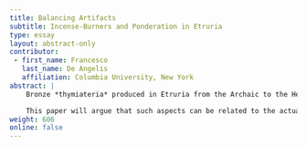 ```yaml
---
title: Balancing Artifacts
subtitle: Incense-Burners and Ponderation in Etruria
type: essay
layout: abstract-only
contributor:
 - first_name: Francesco
   last_name: De Angelis
   affiliation: Columbia University, New York
abstract: |
    Bronze *thymiateria* produced in Etruria from the Archaic to the Hellenistic age often include in their shapes components that make more or less explicit reference to specific properties of the artifacts themselves. These components can be abstract (e.g., series of superimposed discoid and lenticular elements) or figural (typically, human figures that support the stem of the *thymiaterion*, but also animals and isolated limbs such as legs). In both cases, they appear to underscore the aspects of gravity, lightness, and equilibrium.

    This paper will argue that such aspects can be related to the actual functions of the incense-burners. They thereby serve as self-conscious visual commentaries on the perceived nature of these implements. At the same time, their analysis can also shed light on the multifaceted ways in which Greek ponderation was received and understood in Etruria.
weight: 606
online: false
---
```

